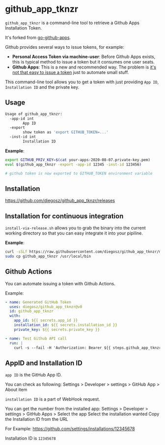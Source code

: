 # github_app_tknzr

`github_app_tknzr` is a command-line tool to retrieve a Github Apps Installation Token.

It's forked from [go-github-apps](https://github.com/nabeken/go-github-apps).

Github provides several ways to issue tokens, for example:

- **Personal Access Token via machine-user**: Before Github Apps exists, this is typical method to issue a token but it consumes one user seats.
- **Github Apps**: This is a new and recommended way. The problem is [it's not that easy to issue a token](https://docs.github.com/en/developers/apps/authenticating-with-github-apps#authenticating-as-a-github-app) just to automate small stuff.

This command-line tool allows you to get a token with just providing `App ID`, `Installation ID` and the private key.

## Usage

```sh
Usage of github_app_tknzr:
  -app-id int
    	App ID
  -export
    	show token as 'export GITHUB_TOKEN=...'
  -inst-id int
    	Installation ID
```

**Example**:

```sh
export GITHUB_PRIV_KEY=$(cat your-apps-2020-08-07.private-key.pem)
eval $(github_app_tknzr -export -app-id 12345 -inst-id 123456)

# github token is now exported to GITHUB_TOKEN environment variable
```

## Installation

https://github.com/diegosz/github_app_tknzr/releases

## Installation for continuous integration

`install-via-release.sh` allows you to grab the binary into the current working directory so that you can easy integrate it into your pipiline.

**Example**:

```sh
curl -sSLf https://raw.githubusercontent.com/diegosz/github_app_tknzr/master/install-via-release.sh | bash -s -- -v v0.1.0
sudo cp github_app_tknzr /usr/local/bin
```

## Github Actions

You can automate issuing a token with Github Actions.

Example:

```yml
- name: Generated GitHub Token
  uses: diegosz/github_app_tknzr@v0
  id: github_app_tknzr
  with:
    app_id: ${{ secrets.app_id }}
    installation_id: ${{ secrets.installation_id }}
    private_key: ${{ secrets.private_key }}

- name: Test Github API call
  run: |
    curl -s --fail -H 'Authorization: Bearer ${{ steps.github_app_tknzr.outputs.github_app_token }}' https://api.github.com/
```

## AppID and Installation ID

`app ID` is the GitHub App ID.

You can check as following:
Settings > Developer > settings > GitHub App > About item

`installation ID` is a part of WebHook request.

You can get the number from the installed app:
Settings > Developer > settings > GitHub Apps > Select the app
Select the installation wanted
Copy the Installation ID from the URL

For Example: https://github.com/settings/installations/12345678

Installation ID is `12345678`

